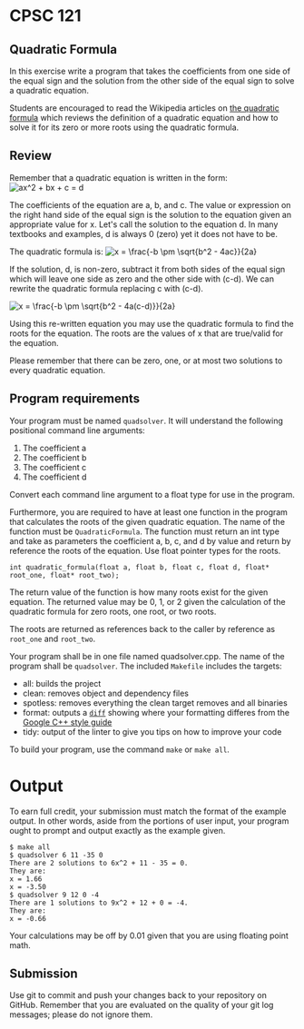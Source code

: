 # CPSC 121
## Quadratic Formula
In this exercise write a program that takes the coefficients from one side of the equal sign and the solution from the other side of the equal sign to solve a quadratic equation. 

Students are encouraged to read the Wikipedia articles on [the quadratic formula](https://en.wikipedia.org/wiki/Quadratic_formula) which reviews the definition of a quadratic equation and how to solve it for its zero or more roots using the quadratic formula.

## Review
Remember that a quadratic equation is written in the form:
![ax^2 + bx + c = d](https://render.githubusercontent.com/render/math?math=ax%5E2%20%2B%20bx%20%2B%20c%20%3D%20d&mode=inline)

The coefficients of the equation are a, b, and c. The value or expression on the right hand side of the equal sign is the solution to the equation given an appropriate value for x. Let's call the solution to the equation d. In many textbooks and examples, d is always 0 (zero) yet it does not have to be.

The quadratic formula is:
![x = \frac{-b \pm \sqrt{b^2 - 4ac}}{2a}](https://render.githubusercontent.com/render/math?math=x%20%3D%20%5Cfrac%7B-b%20%5Cpm%20%5Csqrt%7Bb%5E2%20-%204ac%7D%7D%7B2a%7D&mode=inline)

If the solution, d, is non-zero, subtract it from both sides of the equal sign which will leave one side as zero and the other side with (c-d). We can rewrite the quadratic formula replacing c with (c-d).

![x = \frac{-b \pm \sqrt{b^2 - 4a(c-d)}}{2a}](https://render.githubusercontent.com/render/math?math=x%20%3D%20%5Cfrac%7B-b%20%5Cpm%20%5Csqrt%7Bb%5E2%20-%204a%28c-d%29%7D%7D%7B2a%7D&mode=inline)

Using this re-written equation you may use the quadratic formula to find the roots for the equation. The roots are the values of x that are true/valid for the equation.

Please remember that there can be zero, one, or at most two solutions to every quadratic equation. 

## Program requirements
Your program must be named `quadsolver`. It will understand the following positional command line arguments:
1. The coefficient a
1. The coefficient b
1. The coefficient c
1. The coefficient d

Convert each command line argument to a float type for use in the program.

Furthermore, you are required to have at least one function in the program that calculates the roots of the given quadratic equation. The name of the function must be `QuadraticFormula`. The function must return an int type and take as parameters the coefficient a, b, c, and d by value and return by reference the roots of the equation. Use float pointer types for the roots.

```
int quadratic_formula(float a, float b, float c, float d, float* root_one, float* root_two);
```

The return value of the function is how many roots exist for the given equation. The returned value may be 0, 1, or 2 given the calculation of the quadratic formula for zero roots, one root, or two roots.

The roots are returned as references back to the caller by reference as `root_one` and `root_two`.


Your program shall be in one file named quadsolver.cpp. The name of the program shall be `quadsolver`. The included `Makefile` includes the targets:
* all: builds the project
* clean: removes object and dependency files
* spotless: removes everything the clean target removes and all binaries
* format: outputs a [`diff`](https://en.wikipedia.org/wiki/Diff) showing where your formatting differes from the [Google C++ style guide](https://google.github.io/styleguide/cppguide.html)
* tidy: output of the linter to give you tips on how to improve your code

To build your program, use the command `make` or `make all`. 

# Output
To earn full credit, your submission must match the format of the example output. In other words, aside from the portions of user input, your program ought to prompt and output exactly as the example given.

```
$ make all
$ quadsolver 6 11 -35 0
There are 2 solutions to 6x^2 + 11 - 35 = 0.
They are:
x = 1.66
x = -3.50
$ quadsolver 9 12 0 -4
There are 1 solutions to 9x^2 + 12 + 0 = -4.
They are:
x = -0.66
```

Your calculations may be off by 0.01 given that you are using floating point math.

## Submission
Use git to commit and push your changes back to your repository on GitHub. Remember that you are evaluated on the quality of your git log messages; please do not ignore them.
